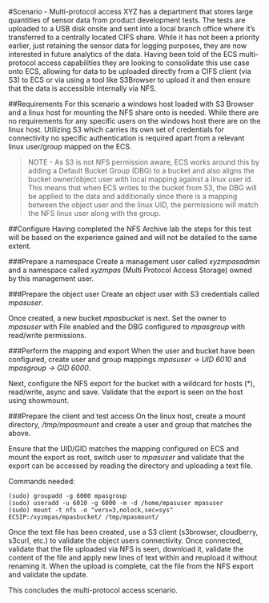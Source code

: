 #Scenario - Multi-protocol access
XYZ has a department that stores large quantities of sensor data from product development tests. The tests are uploaded to a USB disk onsite and sent into a local branch office where it’s transferred to a centrally located CIFS share. While it has not been a priority earlier, just retaining the sensor data for logging purposes, they are now interested in future analytics of the data. Having been told of the ECS multi-protocol access capabilities they are looking to consolidate this use case onto ECS, allowing for data to be uploaded directly from a CIFS client (via S3) to ECS or via using a tool like S3Browser to upload it and then ensure that the data is accessible internally via NFS.

##Requirements
For this scenario a windows host loaded with S3 Browser and a linux host for mounting the NFS share onto is needed.
While there are no requirements for any specific users on the windows host there are on the linux host. Utilizing S3 which carries its own set of credentials for connectivity no specific authentication is required apart from a relevant linux user/group mapped on the ECS. 

> NOTE - As S3 is not NFS permission aware, ECS works around this by adding a Default Bucket Group (DBG) to a bucket and also aligns the bucket owner/object user with local mapping against a linux user id. This means that when ECS writes to the bucket from S3, the DBG will be applied to the data and additionally since there is a mapping between the object user and the linux UID, the permissions will match the NFS linux user along with the group. 

##Configure
Having completed the NFS Archive lab the steps for this test will be based on the experience gained and will not be detailed to the same extent.

###Prepare a namespace
Create a management user called *xyzmpasadmin* and a namespace called *xyzmpas* (Multi Protocol Access Storage) owned by this management user.

###Prepare the object user
Create an object user with S3 credentials called *mpasuser*. 

Once created, a new bucket *mpasbucket* is next. Set the owner to *mpasuser* with File enabled and the DBG configured to *mpasgroup* with read/write permissions. 

###Perform the mapping and export
When the user and bucket have been configured, create user and group mappings *mpasuser -> UID 6010* and *mpasgroup -> GID 6000*.

Next, configure the NFS export for the bucket with a wildcard for hosts (*), read/write, async and save. Validate that the export is seen on the host using showmount.

###Prepare the client and test access
On the linux host, create a mount directory, */tmp/mpasmount* and create a user and group that matches the above. 

Ensure that the UID/GID matches the mapping configured on ECS and mount the export as root, switch user to *mpasuser* and validate that the export can be accessed by reading the directory and uploading a text file.

Commands needed:
```
(sudo) groupadd -g 6000 mpasgroup
(sudo) useradd -u 6010 -g 6000 -m -d /home/mpasuser mpasuser
(sudo) mount -t nfs -o "vers=3,nolock,sec=sys" ECSIP:/xyzmpas/mpasbucket/ /tmp/mpasmount/
```

Once the text file has been created, use a S3 client (s3browser, cloudberry, s3curl, etc.) to validate the object users connectivity. Once connected, validate that the file uploaded via NFS is seen, download it, validate the content of the file and apply new lines of text within and reupload it without renaming it. 
When the upload is complete, cat the file from the NFS export and validate the update. 

This concludes the multi-protocol access scenario.